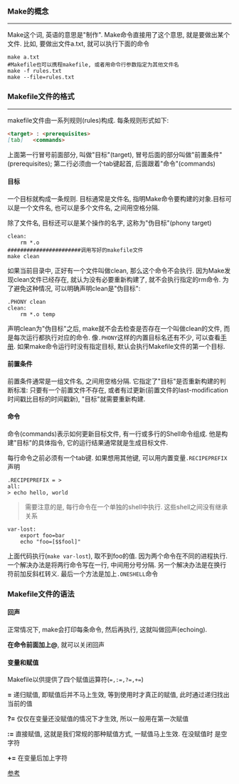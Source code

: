 ### Make的概念

---

Make这个词, 英语的意思是"制作". Make命令直接用了这个意思, 就是要做出某个文件. 比如, 要做出文件a.txt, 就可以执行下面的命令

```shell
make a.txt
#Makefile也可以携程makefile, 或者用命令行参数指定为其他文件名
make -f rules.txt
make --file=rules.txt
```

### Makefile文件的格式

---

makefile文件由一系列规则(rules)构成. 每条规则形式如下:

```markdown
<target> : <prerequisites>
[tab]	<commands>
```

上面第一行冒号前面部分, 叫做"目标"(target), 冒号后面的部分叫做"前置条件"(prerequisites); 第二行必须由一个tab键起首, 后面跟着"命令"(commands)

#### 目标

一个目标就构成一条规则. 目标通常是文件名, 指明Make命令要构建的对象.目标可以是一个文件名, 也可以是多个文件名, 之间用空格分隔.

除了文件名, 目标还可以是某个操作的名字, 这称为"伪目标"(phony target)

```shell
clean:
	rm *.o
#######################调用写好的makefile文件
make clean
```

如果当前目录中, 正好有一个文件叫做clean, 那么这个命令不会执行. 因为Make发现clean文件已经存在, 就认为没有必要重新构建了, 就不会执行指定的rm命令. 为了避免这种情况, 可以明确声明clean是"伪目标":

```shell
.PHONY clean
clean:
	rm *.o temp
```

声明clean为"伪目标"之后, make就不会去检查是否存在一个叫做clean的文件, 而是每次运行都执行对应的命令. 像`.PHONY`这样的内置目标名还有不少, 可以查看[手册](http://www.gnu.org/software/make/manual/html_node/Special-Targets.html#Special-Targets). 如果make命令运行时没有指定目标, 默认会执行Makefile文件的第一个目标.

#### 前置条件

前置条件通常是一组文件名, 之间用空格分隔. 它指定了"目标"是否重新构建的判断标准: 只要有一个前置文件不存在, 或者有过更新(前置文件的last-modification时间戳比目标的时间戳新), "目标"就需要重新构建.

#### 命令

命令(commands)表示如何更新目标文件, 有一行或多行的Shell命令组成. 他是构建"目标"的具体指令, 它的运行结果通常就是生成目标文件.

每行命令之前必须有一个tab键. 如果想用其他键, 可以用内置变量`.RECIPEPREFIX`声明	

```shell
.RECIPEPREFIX = >
all:
> echo hello, world
```

> 需要注意的是, 每行命令在一个单独的shell中执行. 这些shell之间没有继承关系

```shell
var-lost:
	export foo=bar
	echo "foo=[$$fool]"
```

上面代码执行(`make var-lost`), 取不到foo的值. 因为两个命令在不同的进程执行. 一个解决办法是将两行命令写在一行, 中间用分号分隔. 另一个解决办法是在换行符前加反斜杠转义. 最后一个方法是加上`.ONESHELL`命令

### Makefile文件的语法

#### 回声

正常情况下, make会打印每条命令, 然后再执行, 这就叫做回声(echoing).

**在命令前面加上@**, 就可以关闭回声



#### 变量和赋值

Makefile以供提供了四个赋值运算符(`=,:=,?=,+=`)

**=** 递归赋值, 即赋值后并不马上生效, 等到使用时才真正的赋值, 此时通过递归找出当前的值

**?=** 仅仅在变量还没赋值的情况下才生效, 所以一般用在第一次赋值

**:=** 直接赋值, 这就是我们常规的那种赋值方式, 一赋值马上生效. 在没赋值时 是空字符

**+=** 在变量后加上字符



[参考](http://www.ruanyifeng.com/blog/2015/02/make.html)

